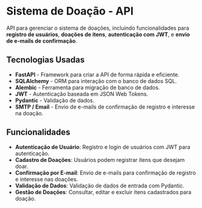 # Sistema de Doação - API

API para gerenciar o sistema de doações, incluindo funcionalidades para **registro de usuários**, **doações de itens**, **autenticação com JWT**, e **envio de e-mails de confirmação**.

## Tecnologias Usadas

- **FastAPI** - Framework para criar a API de forma rápida e eficiente.
- **SQLAlchemy** - ORM para interação com o banco de dados SQL.
- **Alembic** - Ferramenta para migração de banco de dados.
- **JWT** - Autenticação baseada em JSON Web Tokens.
- **Pydantic** - Validação de dados.
- **SMTP / Email** - Envio de e-mails de confirmação de registro e interesse na doação.

## Funcionalidades

- **Autenticação de Usuário**: Registro e login de usuários com JWT para autenticação.
- **Cadastro de Doações**: Usuários podem registrar itens que desejam doar.
- **Confirmação por E-mail**: Envio de e-mails para confirmação de registro e interesse nas doações.
- **Validação de Dados**: Validação de dados de entrada com Pydantic.
- **Gestão de Doações**: Consultar, editar e excluir itens cadastrados para doação.
